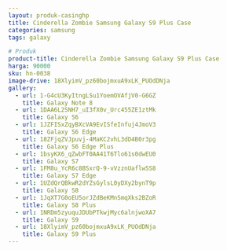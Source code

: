 ```yaml
---
layout: produk-casinghp
title: Cinderella Zombie Samsung Galaxy S9 Plus Case
categories: samsung
tags: galaxy

# Produk
product-title: Cinderella Zombie Samsung Galaxy S9 Plus Case
harga: 90000
sku: hn-0038
image-drive: 18XlyimV_pz60bojmxuA9xLK_PUOdDNja
gallery:
  - url: 1-G4cU3KyItngLSu1YoemOVAfjV0-G6GZ
    title: Galaxy Note 8
  - url: 1DAA6L2SNH7_uI3fX0v_Urc455ZE1ztMk
    title: Galaxy S6
  - url: 1JZFISxZqyBXcVA9EvISfeInfuj4JmoV3
    title: Galaxy S6 Edge
  - url: 18ZFjqZVJpuvj-4MaKC2vhL3dD4B0r3pg
    title: Galaxy S6 Edge Plus
  - url: 1bsyKX6_qZwbFT0AA41T6Tlo61s0dwEU0
    title: Galaxy S7
  - url: 1FM8u_YcR6c8BSxrQ-9-vVzznUaflwSS8
    title: Galaxy S7 Edge
  - url: 1UZdQrQBkwR2dYZsGylsL0yDXy2bynT9p
    title: Galaxy S8
  - url: 1JqXT7G0oEU5orJZdBeKMnSmqXks2BZoR
    title: Galaxy S8 Plus
  - url: 1NRDm5zyuquJDUbPTkwjMyc6alnjwoXA7
    title: Galaxy S9
  - url: 18XlyimV_pz60bojmxuA9xLK_PUOdDNja
    title: Galaxy S9 Plus
---
```

